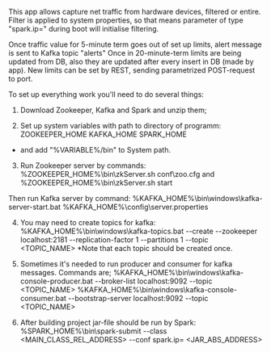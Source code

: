 This app allows capture net traffic from hardware devices, filtered or entire.
Filter is applied to system properties, so that means parameter of type "spark.ip=<some ip>" during boot will initialise filtering.

Once traffic value for 5-minute term goes out of set up limits, alert message is sent to Kafka topic "alerts"
Once in 20-minute-term limits are being updated from DB, also they are updated after every insert in DB (made by app).
New limits can be set by REST, sending parametrized POST-request to port.

To set up everything work you'll need to do several things:

1. Download Zookeeper, Kafka and Spark and unzip them;

2. Set up system variables with path to directory of programm:
ZOOKEEPER_HOME
KAFKA_HOME
SPARK_HOME
- and add "%VARIABLE%/bin" to System path.

3. Run Zookeeper server by commands:
%ZOOKEEPER_HOME%\bin\zkServer.sh conf\zoo.cfg and
%ZOOKEEPER_HOME%\bin\zkServer.sh start

Then run Kafka server by command:
%KAFKA_HOME%\bin\windows\kafka-server-start.bat %KAFKA_HOME%\config\server.properties

4. You may need to create topics for kafka:
%KAFKA_HOME%\bin\windows\kafka-topics.bat --create --zookeeper localhost:2181 --replication-factor 1 --partitions 1 --topic <TOPIC_NAME>
*Note that each topic should be created once.

5. Sometimes it's needed to run producer and consumer for kafka messages. Commands are;
%KAFKA_HOME%\bin\windows\kafka-console-producer.bat --broker-list localhost:9092 --topic <TOPIC_NAME>
%KAFKA_HOME%\bin\windows\kafka-console-consumer.bat --bootstrap-server localhost:9092 --topic <TOPIC_NAME>

6. After building project jar-file should be run by Spark:
%SPARK_HOME%\bin\spark-submit --class <MAIN_CLASS_REL_ADDRESS> --conf spark.ip=<ip> <JAR_ABS_ADDRESS>


